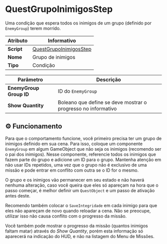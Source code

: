 ﻿# QuestGrupoInimigosStep

Uma condição que espera todos os inimigos de um grupo (definido por `EnemyGroup`) terem morrido.

| Atributo | Informativo |
| -- | -- |
| **Script** | [QuestGrupoInimigosStep](../../../RPG/Assets/Resources/QuestSteps/QuestGrupoInimigosStep.cs) |
| **Nome** | Grupo de inimigos |
| **Tipo** | Condição |

| Parâmetro | Descrição |
| -- | -- |
| **EnemyGroup Group ID** | ID do `EnemyGroup` |
| **Show Quantity** | Boleano que define se deve mostrar o progresso no informativo |

## ⚙️ Funcionamento

Para que o comportamento funcione, você primeiro precisa ter um grupo de inimigos definido em sua cena. Para isso, coloque um componente `EnemyGroup` em algum GameObject que não seja os inimigos (recomendo ser o pai dos inimigos). Nesse componente, referencie todos os inimigos que fazem parte do grupo e adicione um ID para o grupo. Mantenha atenção em não usar IDs repetidos, uma vez que o grupo não é exclusivo de uma missão e pode entrar em conflito com outra se o ID for o mesmo.

O grupo e os inimigos vão permanecer em seu estado e não haverá nenhuma alteração, caso você queira que eles só apareçam na hora que o passo começar, é melhor definir um `QuestObject` e um passo de ativação antes deste.

Recomendo também colocar o `SaveIntegridade` em cada inimigo para que eles não apareçam de novo quando reloadar a cena. Não se preocupe, utilizar isso não causa conflito com o progresso da missão.

Você também pode mostrar o progresso da missão (quantos inimigos faltam matar) através do *Show Quantity*, porém esta informação só aparecerá na indicação do HUD, e não na listagem do Menu de Missões.


